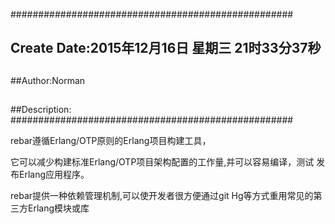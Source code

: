 ###################################################
## Create Date:2015年12月16日 星期三 21时33分37秒
##
##Author:Norman
##
##Description: 
###################################################

rebar遵循Erlang/OTP原则的Erlang项目构建工具，

它可以减少构建标准Erlang/OTP项目架构配置的工作量,并可以容易编译，测试 发布Erlang应用程序。

rebar提供一种依赖管理机制,可以使开发者很方便通过git Hg等方式重用常见的第三方Erlang模块或库


